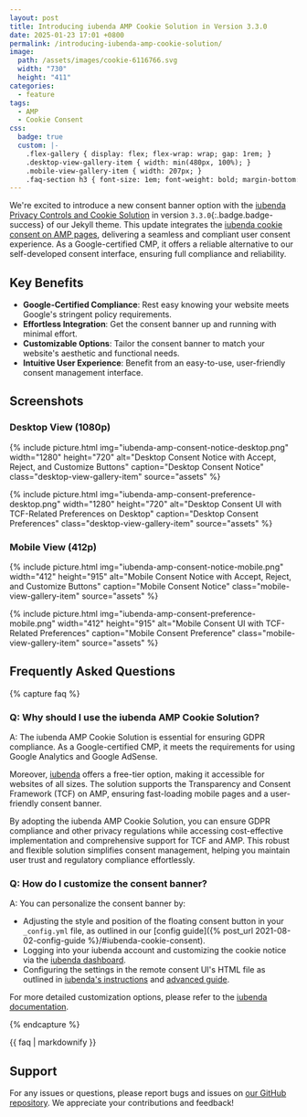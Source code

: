 ```yaml
---
layout: post
title: Introducing iubenda AMP Cookie Solution in Version 3.3.0
date: 2025-01-23 17:01 +0800
permalink: /introducing-iubenda-amp-cookie-solution/
image:
  path: /assets/images/cookie-6116766.svg
  width: "730"
  height: "411"
categories:
  - feature
tags:
  - AMP
  - Cookie Consent
css:
  badge: true
  custom: |-
    .flex-gallery { display: flex; flex-wrap: wrap; gap: 1rem; }
    .desktop-view-gallery-item { width: min(480px, 100%); }
    .mobile-view-gallery-item { width: 207px; }
    .faq-section h3 { font-size: 1em; font-weight: bold; margin-bottom: 0; }
---
```


We're excited to introduce a new consent banner option with the [iubenda Privacy Controls and Cookie Solution](https://iubenda.refr.cc/default/u/fumikr?s=sp&t=cp) in version `3.3.0`{:.badge.badge-success} of our Jekyll theme. This update integrates the [iubenda cookie consent on AMP pages](https://www.iubenda.com/en/help/22135-cookie-solution-amp-wordpress), delivering a seamless and compliant user consent experience. As a Google-certified CMP, it offers a reliable alternative to our self-developed consent interface, ensuring full compliance and reliability.

## Key Benefits

- **Google-Certified Compliance**: Rest easy knowing your website meets Google's stringent policy requirements.
- **Effortless Integration**: Get the consent banner up and running with minimal effort.
- **Customizable Options**: Tailor the consent banner to match your website's aesthetic and functional needs.
- **Intuitive User Experience**: Benefit from an easy-to-use, user-friendly consent management interface.

## Screenshots

### Desktop View (1080p)

<div class="flex-gallery">

{% include picture.html img="iubenda-amp-consent-notice-desktop.png" width="1280" height="720" alt="Desktop Consent Notice with Accept, Reject, and Customize Buttons" caption="Desktop Consent Notice" class="desktop-view-gallery-item" source="assets" %}

{% include picture.html img="iubenda-amp-consent-preference-desktop.png" width="1280" height="720" alt="Desktop Consent UI with TCF-Related Preferences on Desktop" caption="Desktop Consent Preferences" class="desktop-view-gallery-item" source="assets" %}

</div>

### Mobile View (412p)

<div class="flex-gallery">

{% include picture.html img="iubenda-amp-consent-notice-mobile.png" width="412" height="915" alt="Mobile Consent Notice with Accept, Reject, and Customize Buttons" caption="Mobile Consent Notice" class="mobile-view-gallery-item" source="assets" %}

{% include picture.html img="iubenda-amp-consent-preference-mobile.png" width="412" height="915" alt="Mobile Consent UI with TCF-Related Preferences" caption="Mobile Consent Preference" class="mobile-view-gallery-item" source="assets" %}

</div>

## Frequently Asked Questions

{% capture faq %}

### Q: Why should I use the iubenda AMP Cookie Solution?

A: The iubenda AMP Cookie Solution is essential for ensuring GDPR compliance. As a Google-certified CMP, it meets the requirements for using Google Analytics and Google AdSense.

Moreover, [iubenda] offers a free-tier option, making it accessible for websites of all sizes. The solution supports the Transparency and Consent Framework (TCF) on AMP, ensuring fast-loading mobile pages and a user-friendly consent banner.

By adopting the iubenda AMP Cookie Solution, you can ensure GDPR compliance and other privacy regulations while accessing cost-effective implementation and comprehensive support for TCF and AMP. This robust and flexible solution simplifies consent management, helping you maintain user trust and regulatory compliance effortlessly.

[iubenda]: https://iubenda.refr.cc/default/u/fumikr?s=sp&t=cp

### Q: How do I customize the consent banner?

A: You can personalize the consent banner by:

- Adjusting the style and position of the floating consent button in your `_config.yml` file, as outlined in our [config guide]({% post_url 2021-08-02-config-guide %}/#iubenda-cookie-consent).
- Logging into your iubenda account and customizing the cookie notice via the [iubenda dashboard](https://www.iubenda.com/en/help/3831-customize-cookie-banner).
- Configuring the settings in the remote consent UI's HTML file as outlined in [iubenda's instructions](https://www.iubenda.com/en/help/22135-cookie-solution-amp-wordpress#websites-not-powered-by-wordpress) and [advanced guide](https://www.iubenda.com/en/help/1205-how-to-configure-your-cookie-solution-advanced-guide).

For more detailed customization options, please refer to the [iubenda documentation](https://www.iubenda.com/en/help/3182-cookie-consent-amp-pages).

{% endcapture %}

<div class="faq-section">
{{ faq | markdownify }}
</div>

## Support

For any issues or questions, please report bugs and issues on [our GitHub repository](https://github.com/chriskyfung/amp-affiliately-jekyll-theme/issues). We appreciate your contributions and feedback!
